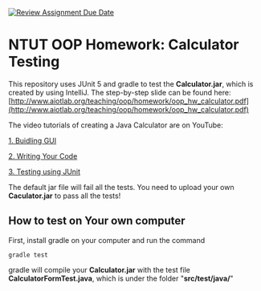 [![Review Assignment Due Date](https://classroom.github.com/assets/deadline-readme-button-8d59dc4de5201274e310e4c54b9627a8934c3b88527886e3b421487c677d23eb.svg)](https://classroom.github.com/a/Mdjygsqx)
# NTUT OOP Homework: Calculator Testing

This repository uses JUnit 5 and gradle to test the **Calculator.jar**, which is created by using IntelliJ. The step-by-step slide can be found here: 
[http://www.aiotlab.org/teaching/oop/homework/oop_hw_calculator.pdf](http://www.aiotlab.org/teaching/oop/homework/oop_hw_calculator.pdf)


The video tutorials of creating a Java Calculator are on YouTube:

[1. Buidling GUI](https://www.youtube.com/watch?v=S_L-gThl01Y) 

[2. Writing Your Code](https://www.youtube.com/watch?v=YQHU8P2tzG4)

[3. Testing using JUnit](https://www.youtube.com/watch?v=2jaVOGnH4jo)

The default jar file will fail all the tests. You need to upload your own **Caculator.jar** to pass all the tests!

## How to test on Your own computer

First, install gradle on your computer and run the command
```
gradle test
```
gradle will compile your **Calculator.jar** with the test file **CalculatorFormTest.java**, which is under the folder "**src/test/java/**"
